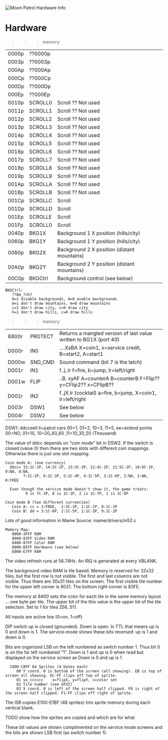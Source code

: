 ![Moon Patrol Hardware Info](MoonPatrol.jpg)

# Hardware

>>> memory

| | | |
| --- | --- | --- |
| 0000p | ??0000p | |
| 0003p | ??0003p | |
| 000Ap | ??000Ap | |
| 000Cp | ??000Cp | |
| 000Dp | ??000Dp | |
| 000Ep | ??000Ep | |
| 0010p | SCROLL0 | Scroll ?? Not used |
| 0011p | SCROLL1 | Scroll ?? Not used |
| 0012p | SCROLL2 | Scroll ?? Not used |
| 0013p | SCROLL3 | Scroll ?? Not used |
| 0014p | SCROLL4 | Scroll ?? Not used |
| 0015p | SCROLL5 | Scroll ?? Not used |
| 0016p | SCROLL6 | Scroll ?? Not used |
| 0017p | SCROLL7 | Scroll ?? Not used |
| 0018p | SCROLL8 | Scroll ?? Not used |
| 0019p | SCROLL9 | Scroll ?? Not used |
| 001Ap | SCROLLA | Scroll ?? Not used |
| 001Bp | SCROLLB | Scroll ?? Not used |
| 001Cp | SCROLLC | Scroll |
| 001Dp | SCROLLD | Scroll |
| 001Ep | SCROLLE | Scroll |
| 001Fp | SCROLL0 | Scroll |
| 0040p | BKG1X   | Background 1 X position (hills/city) |
| 0060p | BKG1Y   | Background 1 Y position (hills/city) |
| 0080p | BKG2X   | Background 2 X position (distant mountains) |
| 00A0p | BKG2Y   | Background 2 Y position (distant mountains) |
| 00C0p | BKGCtrl | Background control (see below) |

```
BKGCtrl:
   ??Am_?ch?
   A=1 disable backgrounds, A=0 enable backgrounds
   m=1 don't draw mountains, m=0 draw mountains
   c=1 don't draw city, c=0 draw city
   h=1 don't draw hills, c=0 draw hills
```

>>> memory

| | | |
| --- | --- | --- |
| 8800r | PROTECT | Returns a mangled version of last value written to BG1X (port 40) |
| D000r | IN0 | ....XsBA    X=coin1, x=service credit, B=start2, A=start1 |
| D000w | SND_CMD | Sound command (bit 7 is the latch) |
| D001r | IN1 | f..j..lr    f=fire, b=jump, lr=left/right |
| D001w | FLIP    | ..B. xyAF       A=counterA B=counterB F=Flip?? y=CFlip2?? x=CFlipB?? |
| D002r | IN2 | f..jX.lr    (cocktail) a=fire, b=jump, X=coin1, lr=left/right|
| D003r | DSW1 | See below |
| D004r | DSW2 | See below |


DSW1: ddcceell  ll=patrol cars 00=1, 01=2, 10=3, 11=5, ee=extend points 00=NO, 01=10, 10=20_40_60 ,11=10_30_50 (Thousand)

The value of ddcc depends on "coin mode" bit in DSW2. If the switch is closed (value 0) then there are two slots
with different coin mappings. Otherwise there is just one slot mapping.

```
Coin mode A: (one currency)
  ddcc= 15:1C-1P, 14:2C-1P, 13:3C-1P, 12:4C-1P, 11:5C-1P, 10:6C-1P, 9:NA, 8:NA, 
        7:1C-2P, 6:1C-3P, 5:1C-4P, 4:1C-5P, 3:1C-6P, 2:NA, 1:NA, 0:FREE

  Even though the service mode doesn't show it, the game treats:
         9 is 7C-1P, 8 is 1C-1P, 2 is 1C-7P, 1 is 1C-8P

Coin mode B (two different currencies)
   Coin A: cc = 3:FREE,  2:3C-1P, 1:2C-1P, 0:1C-1P
   Coin B: dd = 3:1C-6P, 2:1C-5P, 1:1C-3P, 0:1C-2P
```
   
Lots of good information in Mame Source: mame/drivers/m52.c

```
Memory Map:
   0000-3FFF ROM
   8000-83FF Video RAM
   8400-87FF Color RAM
   8800-DFFF Hardware (see below)
   E000-E7FF RAM
```

The video refresh runs at 56.74Hz. An IRQ is generated at every VBLANK.

The background video RAM is tile based. Memory is reserved for 32x32 tiles, but the first
row is not visible. The first and last columns are not visible. Thus there are 30x31 tiles
on the screen. The first visible tile number for the upper left corner is 8021. The bottom
right corner is 83FE.

The memory at 8400 sets the color for each tile in the same memory layout ... one byte per
tile. The upper bit of the this value is the upper bit of the tile selection. Set to 1 for
tiles 256..511.

All inputs are active low (0=on, 1=off)

DIP switch up is closed (grounded). Down is open. In TTL that means up is 0
and down is 1. The service-mode shows these bits reversed: up is 1 and down
is 0.

Bits are organized LSB on the left numbered as switch number 1.
Thus bit 0 is on the far left numbered "1". Down is 1 and up is 0 when read
but displayed on the service screen as Down is 0 and up is 1.

```
  C800-C8FF 64 Sprites (4 bytes each)
     00 Y coord. 0 is bottom of the screen (all showing). EB is top of screen all showing. EC-FF clips off top of sprite.
     01 yx_cccccc    x=flipX, y=flipY, c=color set
     02 tile number (see GFX2)
     03 X coord. 0 is left of the screen half clipped. F0 is right of the screen half clipped. F1-FF clips off right of sprite.
```

The ISR copies E100-E1BF (48 sprites) into sprite memory during each vertical blank.

TODO show how the sprites are copied and which are for what

These bit values are shown complimented on the service mode screens and the bits are shown 
LSB first (as switch number 1).

